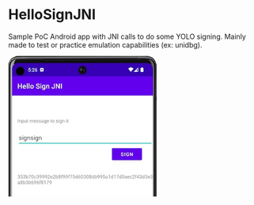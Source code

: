 # HelloSignJNI
Sample PoC Android app with JNI calls to do some YOLO signing. Mainly made to test or practice emulation capabilities (ex: unidbg).


![app_poc][app_poc]

[app_poc]: app_poc.jpg